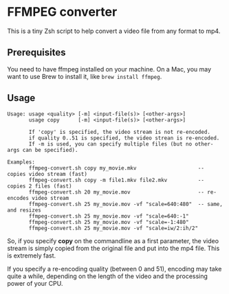 # FFMPEG converter

This is a tiny Zsh script to help convert a video file from any format to mp4.

## Prerequisites

You need to have ffmpeg installed on your machine. On a Mac, you may want to use
Brew to install it, like `brew install ffmpeg`.

## Usage

```
Usage: usage <quality> [-m] <input-file(s)> [<other-args>]
       usage copy      [-m] <input-file(s)> [<other-args>]

       If 'copy' is specified, the video stream is not re-encoded.
       if quality 0..51 is specified, the video strean is re-encoded.
       If -m is used, you can specify multiple files (but no other-args can be specified).

Examples:
       ffmpeg-convert.sh copy my_movie.mkv                    -- copies video stream (fast)
       ffmpeg-convert.sh copy -m file1.mkv file2.mkv          -- copies 2 files (fast)
       ffmpeg-convert.sh 20 my_movie.mov                      -- re-encodes video stream
       ffmpeg-convert.sh 25 my_movie.mov -vf "scale=640:480"  -- same, and resizes
       ffmpeg-convert.sh 25 my_movie.mov -vf "scale=640:-1"
       ffmpeg-convert.sh 25 my_movie.mov -vf "scale=-1:480"
       ffmpeg-convert.sh 25 my_movie.mov -vf "scale=iw/2:ih/2"
```

So, if you specify **copy** on the commandline as a first parameter, the video stream
is simply copied from the original file and put into the mp4 file. This is extremely fast.

If you specify a re-encoding quality (between 0 and 51), encoding may take quite a while,
depending on the length of the video and the processing power of your CPU.
